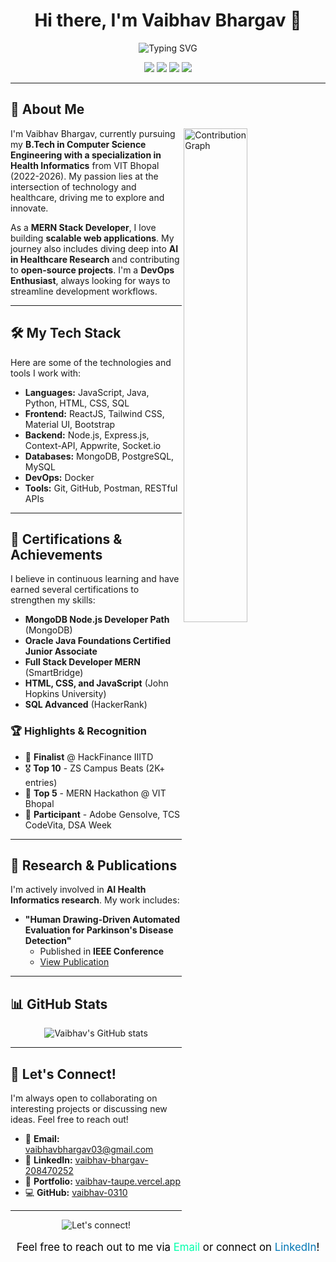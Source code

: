 <h1 align="center">Hi there, I'm Vaibhav Bhargav 👋</h1>

<p align="center">
  <img src="https://readme-typing-svg.herokuapp.com?font=Fira+Code&size=22&duration=3000&pause=1000&color=00FFAB&center=true&vCenter=true&width=440&lines=MERN+Stack+Developer;AI+Health+Informatics+Researcher;Open+Source+Contributor" alt="Typing SVG" />
</p>

<p align="center">
  <a href="https://github.com/vaibhav-0310" target="_blank"><img src="https://img.shields.io/github/followers/vaibhav-0310?label=GitHub&style=social"></a>
  <a href="https://www.linkedin.com/in/vaibhav-bhargav-208470252/" target="_blank"><img src="https://img.shields.io/badge/LinkedIn-Connect-blue?logo=linkedin"></a>
  <a href="mailto:vaibhavbhargav03@gmail.com"><img src="https://img.shields.io/badge/Email-Reach%20Me-red?logo=gmail"></a>
  <a href="https://vaibhav-taupe.vercel.app/" target="_blank"><img src="https://img.shields.io/badge/Portfolio-Visit%20Now-0abde3?logo=vercel"></a>
</p>

---

## 🚀 About Me

<img align="right" alt="Contribution Graph" src="https://github-readme-activity-graph.vercel.app/graph?username=vaibhav-0310&theme=react-dark" style="width: 45%;" />

I'm Vaibhav Bhargav, currently pursuing my **B.Tech in Computer Science Engineering with a specialization in Health Informatics** from VIT Bhopal (2022-2026). My passion lies at the intersection of technology and healthcare, driving me to explore and innovate.

As a **MERN Stack Developer**, I love building **scalable web applications**. My journey also includes diving deep into **AI in Healthcare Research** and contributing to **open-source projects**. I'm a **DevOps Enthusiast**, always looking for ways to streamline development workflows.

---

## 🛠️ My Tech Stack

Here are some of the technologies and tools I work with:

* **Languages:** JavaScript, Java, Python, HTML, CSS, SQL
* **Frontend:** ReactJS, Tailwind CSS, Material UI, Bootstrap
* **Backend:** Node.js, Express.js, Context-API, Appwrite, Socket.io
* **Databases:** MongoDB, PostgreSQL, MySQL
* **DevOps:** Docker
* **Tools:** Git, GitHub, Postman, RESTful APIs

---

## 📜 Certifications & Achievements

I believe in continuous learning and have earned several certifications to strengthen my skills:

* **MongoDB Node.js Developer Path** (MongoDB)
* **Oracle Java Foundations Certified Junior Associate**
* **Full Stack Developer MERN** (SmartBridge)
* **HTML, CSS, and JavaScript** (John Hopkins University)
* **SQL Advanced** (HackerRank)

### 🏆 Highlights & Recognition

* 📅 **Finalist** @ HackFinance IIITD
* 🎖️ **Top 10** - ZS Campus Beats (2K+ entries)
* 🌟 **Top 5** - MERN Hackathon @ VIT Bhopal
* 🚀 **Participant** - Adobe Gensolve, TCS CodeVita, DSA Week

---

## 🔬 Research & Publications

I'm actively involved in **AI Health Informatics research**. My work includes:

* **"Human Drawing-Driven Automated Evaluation for Parkinson's Disease Detection"**
    * Published in **IEEE Conference**
    * <a href="https://ieeexplore.ieee.org/document/10941183/" target="_blank">View Publication</a>

---

## 📊 GitHub Stats

<p align="center">
  <img src="https://github-readme-stats.vercel.app/api?username=vaibhav-0310&show_icons=true&theme=radical&hide_border=true" alt="Vaibhav's GitHub stats"/>
</p>

---

## 🤝 Let's Connect!

I'm always open to collaborating on interesting projects or discussing new ideas. Feel free to reach out!

* 📧 **Email:** vaibhavbhargav03@gmail.com
* 👤 **LinkedIn:** [vaibhav-bhargav-208470252](https://www.linkedin.com/in/vaibhav-bhargav-208470252/)
* 📱 **Portfolio:** [vaibhav-taupe.vercel.app](https://vaibhav-taupe.vercel.app/)
* 💻 **GitHub:** [vaibhav-0310](https://github.com/vaibhav-0310)

---

<div align="center">
  <img src="https://capsule-render.vercel.app/api?type=waving&color=gradient&height=100&section=footer&text=Let's%20build%20something%20amazing%20together!&fontSize=18&fontColor=fff&animation=slideIn" alt="Let's connect!" />
  <br>
  <p style="font-size: 1.2em; color: black;">Feel free to reach out to me via <a href="mailto:vaibhavbhargav03@gmail.com" style="color: #00FFAB; text-decoration: none;">Email</a> or connect on <a href="https://www.linkedin.com/in/vaibhav-bhargav-208470252/" style="color: #0077B5; text-decoration: none;">LinkedIn</a>!</p>
</div>
